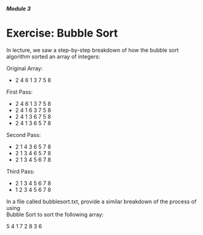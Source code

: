 ##### Module 3

# Exercise: Bubble Sort

In lecture, we saw a step-by-step breakdown of how the bubble sort algorithm sorted an array of integers:

Original Array:
* 2    4    6    1    3    7    5    8

First Pass:
* 2    4    6    1    3    7    5    8
* 2    4    1    6    3    7    5    8
* 2    4    1    3    6    7    5    8
* 2    4    1    3    6    5    7    8

Second Pass:
* 2    1    4    3    6    5    7    8
* 2    1    3    4    6    5    7    8
* 2    1    3    4    5    6    7    8

Third Pass:
* 2    1    3    4    5    6    7    8
* 1    2    3    4    5    6    7    8


In a file called bubblesort.txt, provide a similar breakdown of the process of using  
Bubble Sort to sort the following array:

5    4    1    7    2    8    3    6

